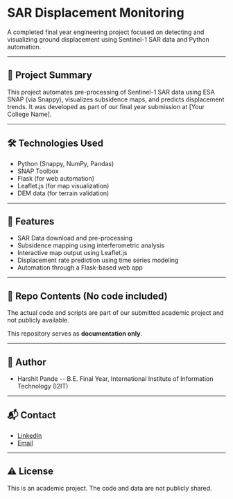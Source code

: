 # SAR Displacement Monitoring

A completed final year engineering project focused on detecting and visualizing ground displacement using Sentinel-1 SAR data and Python automation.

---

## 🧾 Project Summary

This project automates pre-processing of Sentinel-1 SAR data using ESA SNAP (via Snappy), visualizes subsidence maps, and predicts displacement trends. It was developed as part of our final year submission at [Your College Name].

---

## 🛠️ Technologies Used

- Python (Snappy, NumPy, Pandas)
- SNAP Toolbox
- Flask (for web automation)
- Leaflet.js (for map visualization)
- DEM data (for terrain validation)

---

## 🎯 Features

- SAR Data download and pre-processing
- Subsidence mapping using interferometric analysis
- Interactive map output using Leaflet.js
- Displacement rate prediction using time series modeling
- Automation through a Flask-based web app

---

## 📁 Repo Contents (No code included)

The actual code and scripts are part of our submitted academic project and not publicly available.

This repository serves as **documentation only**.

---

## 👥 Author

- Harshit Pande
-- B.E. Final Year, International Institute of Information Technology (I2IT)

---

## 📬 Contact
- [LinkedIn](https://www.linkedin.com/in/harshitpande3004/)
- [Email](mailto:harshitpande3004@gmail.com)

---

## ⚠️ License

This is an academic project. The code and data are not publicly shared.
